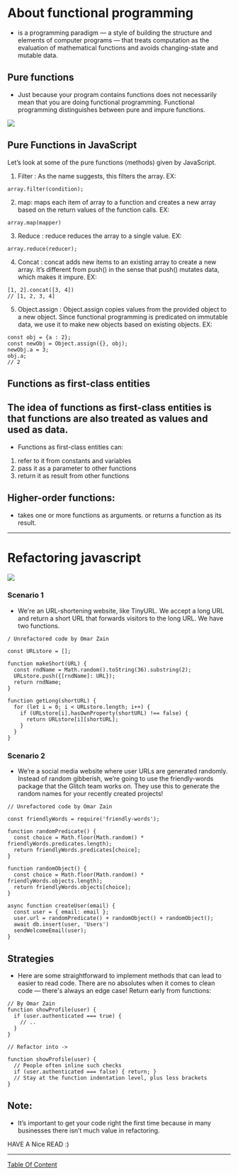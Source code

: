 # About functional programming
- is a programming paradigm — a style of building the structure and elements of computer programs — that treats computation as the evaluation of mathematical functions and avoids changing-state and mutable data.

## Pure functions
- Just because your program contains functions does not necessarily mean that you are doing functional programming. Functional programming distinguishes between pure and impure functions.

![](https://devopedia.org/images/article/21/5929.1491735653.png)

## Pure Functions in JavaScript
Let’s look at some of the pure functions (methods) given by JavaScript.

1. Filter : As the name suggests, this filters the array.
EX:
```
array.filter(condition);
```

2. map: maps each item of array to a function and creates a new array based on the return values of the function calls.
EX:
```
array.map(mapper)
```

3. Reduce : reduce reduces the array to a single value.
EX:
```
array.reduce(reducer);
```

4. Concat : concat adds new items to an existing array to create a new array. It’s different from push() in the sense that push() mutates data, which makes it impure.
EX:
```
[1, 2].concat([3, 4])  
// [1, 2, 3, 4]
```

5. Object.assign : Object.assign copies values from the provided object to a new object. Since functional programming is predicated on immutable data, we use it to make new objects based on existing objects.
EX:
```
const obj = {a : 2};  
const newObj = Object.assign({}, obj);  
newObj.a = 3;  
obj.a;  
// 2
```

## Functions as first-class entities
## The idea of functions as first-class entities is that functions are also treated as values and used as data.
- Functions as first-class entities can:
1) refer to it from constants and variables
2) pass it as a parameter to other functions
3) return it as result from other functions



## Higher-order functions:
- takes one or more functions as arguments. or returns a function as its result.

-------------------------------------------------
# Refactoring javascript



![](https://miro.medium.com/fit/c/1838/551/1*1fGgnh-krPxk4o5343J5Vg.png)

### Scenario 1
- We're an URL-shortening website, like TinyURL. We accept a long URL and return a short URL that forwards visitors to the long URL. We have two functions.
```
/ Unrefactored code by Omar Zain

const URLstore = [];

function makeShort(URL) {
  const rndName = Math.random().toString(36).substring(2);
  URLstore.push({[rndName]: URL});
  return rndName;
}

function getLong(shortURL) {
  for (let i = 0; i < URLstore.length; i++) {
    if (URLstore[i].hasOwnProperty(shortURL) !== false) {
      return URLstore[i][shortURL];
    }
  }
}
```

### Scenario 2
- We’re a social media website where user URLs are generated randomly. Instead of random gibberish, we’re going to use the friendly-words package that the Glitch team works on. They use this to generate the random names for your recently created projects!
```
// Unrefactored code by Omar Zain

const friendlyWords = require('friendly-words');

function randomPredicate() {
  const choice = Math.floor(Math.random() * friendlyWords.predicates.length);
  return friendlyWords.predicates[choice];
}

function randomObject() {
  const choice = Math.floor(Math.random() * friendlyWords.objects.length);
  return friendlyWords.objects[choice];
}

async function createUser(email) {
  const user = { email: email };
  user.url = randomPredicate() + randomObject() + randomObject();
  await db.insert(user, 'Users')
  sendWelcomeEmail(user);
}
```
## Strategies
- Here are some straightforward to implement methods that can lead to easier to read code. There are no absolutes when it comes to clean code — there's always an edge case!
Return early from functions:
```
// By Omar Zain
function showProfile(user) {
  if (user.authenticated === true) {
    // ..
  }
}

// Refactor into ->

function showProfile(user) {
  // People often inline such checks
  if (user.authenticated === false) { return; }
  // Stay at the function indentation level, plus less brackets
}
```
Note:
-----
- It’s important to get your code right the first time because in many businesses there isn’t much value in refactoring.

HAVE A Nice READ :)

-----------------------------------------------------


[Table Of Content](https://github.com/omarXzain/301-reading-notes)


